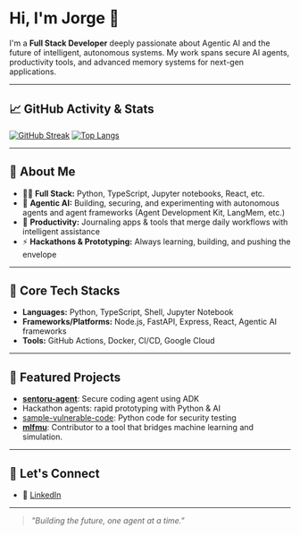 # Hi, I'm Jorge 👋

I'm a **Full Stack Developer** deeply passionate about Agentic AI and the future of intelligent, autonomous systems. My work spans secure AI agents, productivity tools, and advanced memory systems for next-gen applications.

---

## 📈 GitHub Activity & Stats
[![GitHub Streak](https://streak-stats.demolab.com?user=Jorgelmh&theme=dark)](https://git.io/streak-stats)
[![Top Langs](https://github-readme-stats.vercel.app/api/top-langs/?username=Jorgelmh&layout=compact&theme=github_dark)](https://github.com/anuraghazra/github-readme-stats)

---

## 🚀 About Me

- 🧑‍💻 **Full Stack:** Python, TypeScript, Jupyter notebooks, React, etc.
- 🤖 **Agentic AI:** Building, securing, and experimenting with autonomous agents and agent frameworks (Agent Development Kit, LangMem, etc.)
- 📝 **Productivity:** Journaling apps & tools that merge daily workflows with intelligent assistance
- ⚡ **Hackathons & Prototyping:** Always learning, building, and pushing the envelope

---

## 🧰 Core Tech Stacks

- **Languages:** Python, TypeScript, Shell, Jupyter Notebook
- **Frameworks/Platforms:** Node.js, FastAPI, Express, React, Agentic AI frameworks
- **Tools:** GitHub Actions, Docker, CI/CD, Google Cloud

---

## 🌟 Featured Projects

- [**sentoru-agent**](https://github.com/Jorgelmh/sentoru-agent): Secure coding agent using ADK
- Hackathon agents: rapid prototyping with Python & AI
- [sample-vulnerable-code](https://github.com/Jorgelmh/sample-vulnerable-code): Python code for security testing
- [**mlfmu**](https://github.com/dnv-opensource/mlfmu): Contributor to a tool that bridges machine learning and simulation.  

---

## 🤝 Let's Connect

- 💬 [LinkedIn](https://www.linkedin.com/in/jorgelmh/)

---

> *"Building the future, one agent at a time."*
